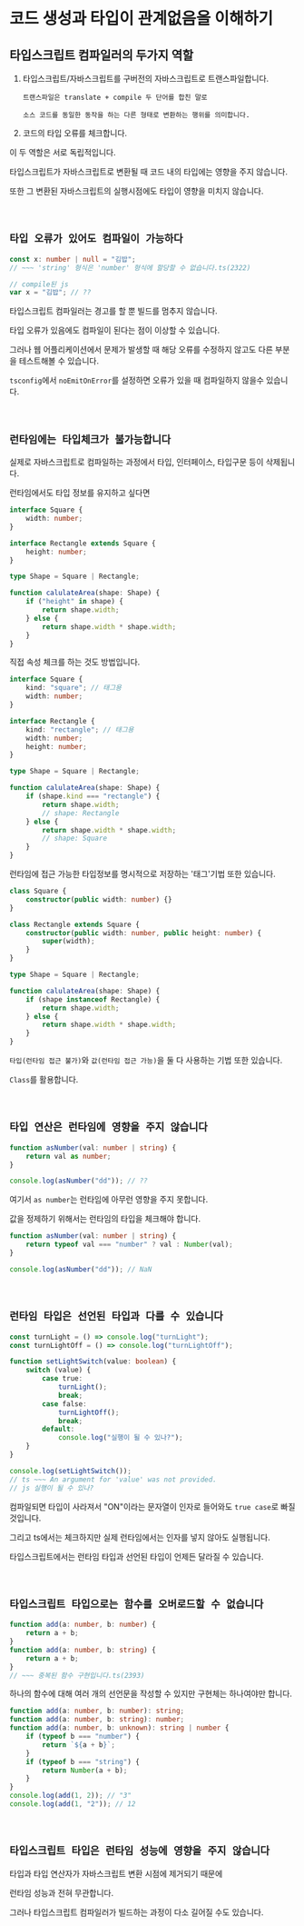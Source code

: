 # 코드 생성과 타입이 관계없음을 이해하기

## 타입스크립트 컴파일러의 두가지 역할

1.  타입스크립트/자바스크립트를 구버전의 자바스크립트로 트랜스파일합니다.

        트랜스파일은 translate + compile 두 단어를 합친 말로

        소스 코드를 동일한 동작을 하는 다른 형태로 변환하는 행위를 의미합니다.

2.  코드의 타입 오류를 체크합니다.

이 두 역할은 서로 독립적입니다.

타입스크립트가 자바스크립트로 변환될 때 코드 내의 타입에는 영향을 주지 않습니다.

또한 그 변환된 자바스크립트의 실행시점에도 타입이 영향을 미치지 않습니다.

<br />

## `타입 오류가 있어도 컴파일이 가능하다`

```ts
const x: number | null = "김밥";
// ~~~ 'string' 형식은 'number' 형식에 할당할 수 없습니다.ts(2322)

// compile된 js
var x = "김밥"; // ??
```

타입스크립트 컴파일러는 경고를 할 뿐 빌드를 멈추지 않습니다.

타입 오류가 있음에도 컴파일이 된다는 점이 이상할 수 있습니다.

그러나 웹 어플리케이션에서 문제가 발생할 때 해당 오류를 수정하지 않고도 다른 부분을 테스트해볼 수 있습니다.

`tsconfig`에서 `noEmitOnError`를 설정하면 오류가 있을 때 컴파일하지 않을수 있습니다.

<br />

## `런타임에는 타입체크가 불가능합니다`

실제로 자바스크립트로 컴파일하는 과정에서 타입, 인터페이스, 타입구문 등이 삭제됩니다.

런타임에서도 타입 정보를 유지하고 싶다면

```ts
interface Square {
	width: number;
}

interface Rectangle extends Square {
	height: number;
}

type Shape = Square | Rectangle;

function calulateArea(shape: Shape) {
	if ("height" in shape) {
		return shape.width;
	} else {
		return shape.width * shape.width;
	}
}
```

직접 속성 체크를 하는 것도 방법입니다.

```ts
interface Square {
	kind: "square"; // 태그용
	width: number;
}

interface Rectangle {
	kind: "rectangle"; // 태그용
	width: number;
	height: number;
}

type Shape = Square | Rectangle;

function calulateArea(shape: Shape) {
	if (shape.kind === "rectangle") {
		return shape.width;
		// shape: Rectangle
	} else {
		return shape.width * shape.width;
		// shape: Square
	}
}
```

런타임에 접근 가능한 타입정보를 명시적으로 저장하는 '태그'기법 또한 있습니다.

```ts
class Square {
	constructor(public width: number) {}
}

class Rectangle extends Square {
	constructor(public width: number, public height: number) {
		super(width);
	}
}

type Shape = Square | Rectangle;

function calulateArea(shape: Shape) {
	if (shape instanceof Rectangle) {
		return shape.width;
	} else {
		return shape.width * shape.width;
	}
}
```

`타입(런타임 접근 불가)`와 `값(런타임 접근 가능)`을 둘 다 사용하는 기법 또한 있습니다.

`Class`를 활용합니다.

<br />

## `타입 연산은 런타임에 영향을 주지 않습니다`

```ts
function asNumber(val: number | string) {
	return val as number;
}

console.log(asNumber("dd")); // ??
```

여기서 `as number`는 런타임에 아무런 영향을 주지 못합니다.

값을 정제하기 위해서는 런타임의 타입을 체크해야 합니다.

```ts
function asNumber(val: number | string) {
	return typeof val === "number" ? val : Number(val);
}

console.log(asNumber("dd")); // NaN
```

<br />

## `런타임 타입은 선언된 타입과 다를 수 있습니다`

```ts
const turnLight = () => console.log("turnLight");
const turnLightOff = () => console.log("turnLightOff");

function setLightSwitch(value: boolean) {
	switch (value) {
		case true:
			turnLight();
			break;
		case false:
			turnLightOff();
			break;
		default:
			console.log("실행이 될 수 있나?");
	}
}

console.log(setLightSwitch());
// ts ~~~ An argument for 'value' was not provided.
// js 실행이 될 수 있나?
```

컴파일되면 타입이 사라져서 "ON"이라는 문자열이 인자로 들어와도 `true case`로 빠질 것입니다.

그리고 ts에서는 체크하지만 실제 런타임에서는 인자를 넣지 않아도 실행됩니다.

타입스크립트에서는 런타임 타입과 선언된 타입이 언제든 달라질 수 있습니다.

<br />

## `타입스크립트 타입으로는 함수를 오버로드할 수 없습니다`

```ts
function add(a: number, b: number) {
	return a + b;
}
function add(a: number, b: string) {
	return a + b;
}
// ~~~ 중복된 함수 구현입니다.ts(2393)
```

하나의 함수에 대해 여러 개의 선언문을 작성할 수 있지만 구현체는 하나여야만 합니다.

```ts
function add(a: number, b: number): string;
function add(a: number, b: string): number;
function add(a: number, b: unknown): string | number {
	if (typeof b === "number") {
		return `${a + b}`;
	}
	if (typeof b === "string") {
		return Number(a + b);
	}
}
console.log(add(1, 2)); // "3"
console.log(add(1, "2")); // 12
```

<br />

## `타입스크립트 타입은 런타임 성능에 영향을 주지 않습니다`

타입과 타입 연산자가 자바스크립트 변환 시점에 제거되기 때문에

런타임 성능과 전혀 무관합니다.

그러나 타입스크립트 컴파일러가 빌드하는 과정이 다소 길어질 수도 있습니다.
